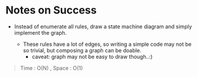 # Notes on Success
+ Instead of enumerate all rules,
  draw a state machine diagram and simply implement the graph.

  - These rules have a lot of edges, so writing a simple code
    may not be so trivial, but composing a graph can be doable.
    - caveat: graph may not be easy to draw though..:) 

> Time : O(N) , Space : O(1)

